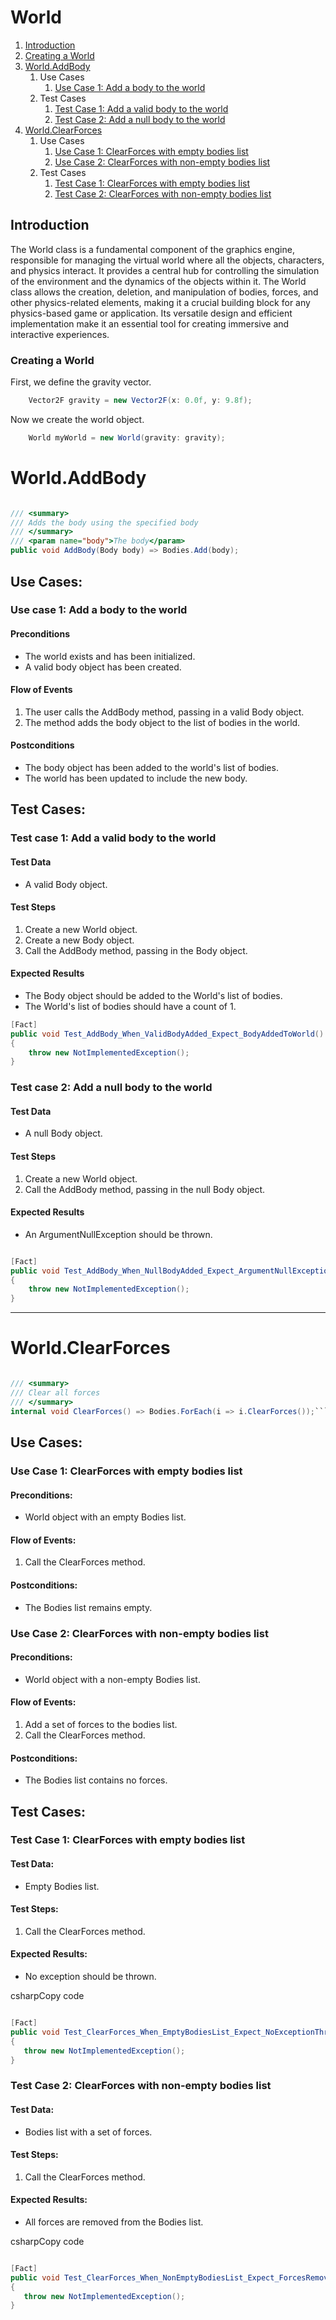 # World

1. [Introduction](#introduction)
2. [Creating a World](#creating-a-world)
3. [World.AddBody](#worldaddbody)
   1. Use Cases
      1. [Use Case 1: Add a body to the world](#use-case-1-add-a-body-to-the-world)
   2. Test Cases
      1. [Test Case 1: Add a valid body to the world](#test-case-1-add-a-valid-body-to-the-world)
      2. [Test Case 2: Add a null body to the world](#test-case-2-add-a-null-body-to-the-world)
4. [World.ClearForces](#worldclearforces)
   1. Use Cases
      1. [Use Case 1: ClearForces with empty bodies list](#use-case-1-clearforces-with-empty-bodies-list)
      2. [Use Case 2: ClearForces with non-empty bodies list](#use-case-2-clearforces-with-non-empty-bodies-list)
   2. Test Cases
      1. [Test Case 1: ClearForces with empty bodies list](#test-case-1-clearforces-with-empty-bodies-list)
      2. [Test Case 2: ClearForces with non-empty bodies list](#test-case-2-clearforces-with-non-empty-bodies-list)

## Introduction 

The World class is a fundamental component of the graphics engine, responsible for managing the virtual world where all the objects, characters, and physics interact. It provides a central hub for controlling the simulation of the environment and the dynamics of the objects within it. The World class allows the creation, deletion, and manipulation of bodies, forces, and other physics-related elements, making it a crucial building block for any physics-based game or application. Its versatile design and efficient implementation make it an essential tool for creating immersive and interactive experiences.

### Creating a World

First, we define the gravity vector.

```csharp
    Vector2F gravity = new Vector2F(x: 0.0f, y: 9.8f);
```

Now we create the world object.

```csharp
    World myWorld = new World(gravity: gravity);
```

World.AddBody
=============

```csharp

/// <summary>
/// Adds the body using the specified body
/// </summary>
/// <param name="body">The body</param>
public void AddBody(Body body) => Bodies.Add(body);

```

Use Cases:
----------

### Use case 1: Add a body to the world

#### Preconditions

*   The world exists and has been initialized.
*   A valid body object has been created.

#### Flow of Events

1.  The user calls the AddBody method, passing in a valid Body object.
2.  The method adds the body object to the list of bodies in the world.

#### Postconditions

*   The body object has been added to the world's list of bodies.
*   The world has been updated to include the new body.

Test Cases:
-----------

### Test case 1: Add a valid body to the world

#### Test Data

*   A valid Body object.

#### Test Steps

1.  Create a new World object.
2.  Create a new Body object.
3.  Call the AddBody method, passing in the Body object.

#### Expected Results

*   The Body object should be added to the World's list of bodies.
*   The World's list of bodies should have a count of 1.

```csharp
[Fact]
public void Test_AddBody_When_ValidBodyAdded_Expect_BodyAddedToWorld()
{
    throw new NotImplementedException();
}
```

### Test case 2: Add a null body to the world

#### Test Data

*   A null Body object.

#### Test Steps

1.  Create a new World object.
2.  Call the AddBody method, passing in the null Body object.

#### Expected Results

*   An ArgumentNullException should be thrown.

```csharp

[Fact]
public void Test_AddBody_When_NullBodyAdded_Expect_ArgumentNullException()
{
    throw new NotImplementedException();
}

```


-------------------
World.ClearForces
=================

```csharp

/// <summary>
/// Clear all forces
/// </summary>
internal void ClearForces() => Bodies.ForEach(i => i.ClearForces());```

```


Use Cases:
----------

### Use Case 1: ClearForces with empty bodies list

#### Preconditions:

*   World object with an empty Bodies list.

#### Flow of Events:

1.  Call the ClearForces method.

#### Postconditions:

*   The Bodies list remains empty.

### Use Case 2: ClearForces with non-empty bodies list

#### Preconditions:

*   World object with a non-empty Bodies list.

#### Flow of Events:

1.  Add a set of forces to the bodies list.
2.  Call the ClearForces method.

#### Postconditions:

*   The Bodies list contains no forces.

Test Cases:
-----------

### Test Case 1: ClearForces with empty bodies list

#### Test Data:

*   Empty Bodies list.

#### Test Steps:

1.  Call the ClearForces method.

#### Expected Results:

*   No exception should be thrown.

csharpCopy code

```csharp

[Fact]
public void Test_ClearForces_When_EmptyBodiesList_Expect_NoExceptionThrown()
{
   throw new NotImplementedException();
}

```

### Test Case 2: ClearForces with non-empty bodies list

#### Test Data:

*   Bodies list with a set of forces.

#### Test Steps:

1.  Call the ClearForces method.

#### Expected Results:

*   All forces are removed from the Bodies list.

csharpCopy code

```csharp

[Fact]
public void Test_ClearForces_When_NonEmptyBodiesList_Expect_ForcesRemoved()
{
   throw new NotImplementedException();
}
```


